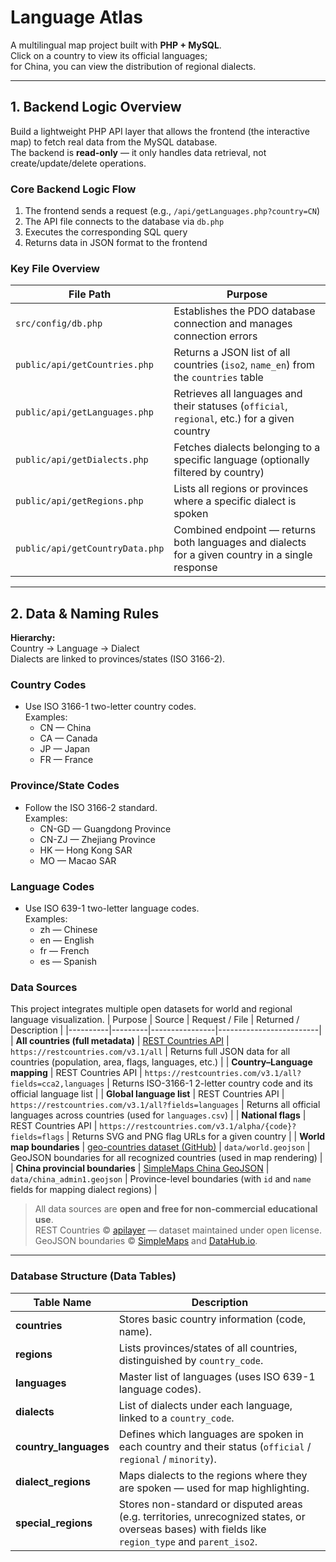 # Language Atlas
A multilingual map project built with **PHP + MySQL**.  
Click on a country to view its official languages;  
for China, you can view the distribution of regional dialects.

---

## 1. Backend Logic Overview
Build a lightweight PHP API layer that allows the frontend (the interactive map) to fetch real data from the MySQL database.  
The backend is **read-only** — it only handles data retrieval, not create/update/delete operations.

### Core Backend Logic Flow
1. The frontend sends a request (e.g., `/api/getLanguages.php?country=CN`)
2. The API file connects to the database via `db.php`
3. Executes the corresponding SQL query
4. Returns data in JSON format to the frontend

### Key File Overview
| File Path | Purpose |
|------------|----------|
| `src/config/db.php` | Establishes the PDO database connection and manages connection errors |
| `public/api/getCountries.php` | Returns a JSON list of all countries (`iso2`, `name_en`) from the `countries` table |
| `public/api/getLanguages.php` | Retrieves all languages and their statuses (`official`, `regional`, etc.) for a given country |
| `public/api/getDialects.php` | Fetches dialects belonging to a specific language (optionally filtered by country) |
| `public/api/getRegions.php` | Lists all regions or provinces where a specific dialect is spoken |
| `public/api/getCountryData.php` | Combined endpoint — returns both languages and dialects for a given country in a single response |


---

## 2. Data & Naming Rules
**Hierarchy:**  
Country → Language → Dialect  
Dialects are linked to provinces/states (ISO 3166-2).

### Country Codes
- Use ISO 3166-1 two-letter country codes.  
  Examples:
  - CN — China  
  - CA — Canada  
  - JP — Japan  
  - FR — France  

### Province/State Codes
- Follow the ISO 3166-2 standard.  
  Examples:
  - CN-GD — Guangdong Province  
  - CN-ZJ — Zhejiang Province  
  - HK — Hong Kong SAR  
  - MO — Macao SAR  

### Language Codes
- Use ISO 639-1 two-letter language codes.  
  Examples:
  - zh — Chinese  
  - en — English  
  - fr — French  
  - es — Spanish  

### Data Sources
This project integrates multiple open datasets for world and regional language visualization.
| Purpose | Source | Request / File | Returned / Description |
|----------|---------|----------------|-------------------------|
| **All countries (full metadata)** | [REST Countries API](https://restcountries.com/v3.1/all) | `https://restcountries.com/v3.1/all` | Returns full JSON data for all countries (population, area, flags, languages, etc.) |
| **Country–Language mapping** | REST Countries API | `https://restcountries.com/v3.1/all?fields=cca2,languages` | Returns ISO-3166-1 2-letter country code and its official language list |
| **Global language list** | REST Countries API | `https://restcountries.com/v3.1/all?fields=languages` | Returns all official languages across countries (used for `languages.csv`) |
| **National flags** | REST Countries API | `https://restcountries.com/v3.1/alpha/{code}?fields=flags` | Returns SVG and PNG flag URLs for a given country |
| **World map boundaries** | [geo-countries dataset (GitHub)](https://github.com/datasets/geo-countries) | `data/world.geojson` | GeoJSON boundaries for all recognized countries (used in map rendering) |
| **China provincial boundaries** | [SimpleMaps China GeoJSON](https://simplemaps.com/resources/svg-china) | `data/china_admin1.geojson` | Province-level boundaries (with `id` and `name` fields for mapping dialect regions) |
> All data sources are **open and free for non-commercial educational use**.  
> REST Countries © [apilayer](https://apilayer.com) — dataset maintained under open license.  
> GeoJSON boundaries © [SimpleMaps](https://simplemaps.com) and [DataHub.io](https://datahub.io/core/geo-countries).

---

### Database Structure (Data Tables)
| Table Name | Description |
|-------------|--------------|
| **countries** | Stores basic country information (code, name). |
| **regions** | Lists provinces/states of all countries, distinguished by `country_code`. |
| **languages** | Master list of languages (uses ISO 639-1 language codes). |
| **dialects** | List of dialects under each language, linked to a `country_code`. |
| **country_languages** | Defines which languages are spoken in each country and their status (`official` / `regional` / `minority`). |
| **dialect_regions** | Maps dialects to the regions where they are spoken — used for map highlighting. |
| **special_regions** | Stores non-standard or disputed areas (e.g. territories, unrecognized states, or overseas bases) with fields like `region_type` and `parent_iso2`. |
